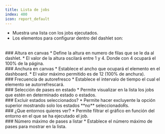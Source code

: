```yaml
---
title: Lista de jobs
index: 400
icon: report_default
---
```

* Muestra una lista con los jobs ejecutados.
* Los elementos para configurar dentro del dashlet son:


<br />
### Altura en canvas
* Define la altura en numero de filas que se le da al dashlet.
* El valor de la altura oscilará entre 1 y 4. Donde con 4 ocupará el 100% de la página.

<br />
### Anchura en canvas
* Establece el ancho que ocupará el elemento en el dashboard.
* El valor máximo permitido es de 12 (100% de anchura).

<br/>
### Frecuencia de autorefresco
* Establece el intervalo de tiempo el cual el elemento se autorrefrescará.


<br />
###  Selección de pases en estado
* Permite visualizar en la lista los jobs que estén en determinado estado o estados.

<br />
### Excluir estados seleccionados?
* Permite hacer excluyente la opción superior mostrando solo los estados **no** seleccionadoRs.

<br />
### ¿Que entornos quieres ver?
* Permite filtrar el gráfico en función del entorno en el que se ha ejecutado el job.

<br />
### Número máximo de pases a listar
* Establece el número máximo de pases para mostrar en la lista.
